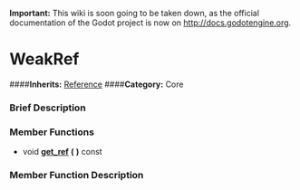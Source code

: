 **Important:** This wiki is soon going to be taken down, as the official documentation of the Godot project is now on http://docs.godotengine.org.

#  WeakRef  
####**Inherits:** [Reference](class_reference)
####**Category:** Core

###  Brief Description  


###  Member Functions 
  * void  **[get&#95;ref](#get_ref)**  **(** **)** const

###  Member Function Description  
